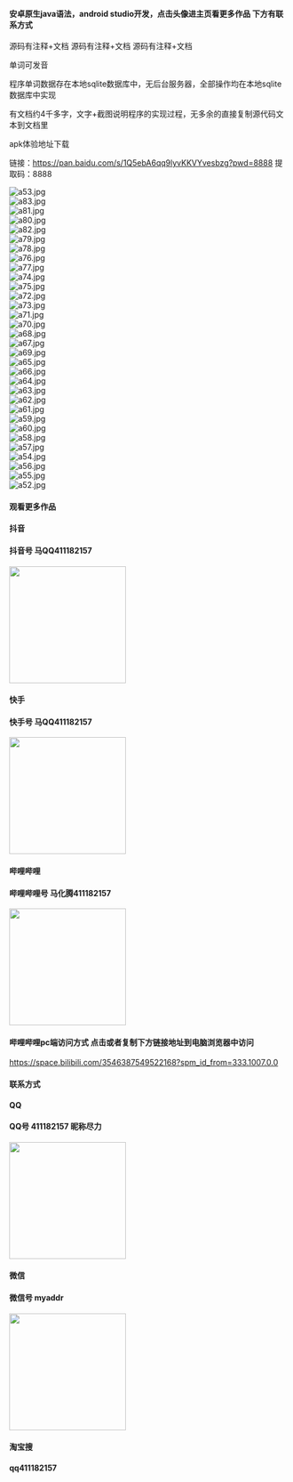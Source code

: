 #### 安卓原生java语法，android studio开发，点击头像进主页看更多作品 下方有联系方式

源码有注释+文档
源码有注释+文档
源码有注释+文档

单词可发音

程序单词数据存在本地sqlite数据库中，无后台服务器，全部操作均在本地sqlite数据库中实现

有文档约4千多字，文字+截图说明程序的实现过程，无多余的直接复制源代码文本到文档里

apk体验地址下载

链接：https://pan.baidu.com/s/1Q5ebA6qq9lyvKKVYvesbzg?pwd=8888 
提取码：8888

 <img src='https://img.alicdn.com/imgextra/i2/1658540494/O1CN01fWrQSZ1FWIbeIi2RO_!!1658540494.jpg' alt='a53.jpg' /></br> 
 <img src='https://img.alicdn.com/imgextra/i1/1658540494/O1CN01o3uhXB1FWIbbJzEWL_!!1658540494.jpg' alt='a83.jpg' /></br> 
 <img src='https://img.alicdn.com/imgextra/i2/1658540494/O1CN01f4OUMW1FWIbgL841o_!!1658540494.jpg' alt='a81.jpg' /></br> 
 <img src='https://img.alicdn.com/imgextra/i4/1658540494/O1CN01U6HlvS1FWIbeUK7Df_!!1658540494.jpg' alt='a80.jpg' /></br> 
 <img src='https://img.alicdn.com/imgextra/i3/1658540494/O1CN01U8yp6r1FWIbbJXN1f_!!1658540494.jpg' alt='a82.jpg' /></br> 
 <img src='https://img.alicdn.com/imgextra/i2/1658540494/O1CN01kfXIsb1FWIbhbY5DK_!!1658540494.jpg' alt='a79.jpg' /></br> 
 <img src='https://img.alicdn.com/imgextra/i3/1658540494/O1CN01hrM3rt1FWIbbJVpPZ_!!1658540494.jpg' alt='a78.jpg' /></br> 
 <img src='https://img.alicdn.com/imgextra/i3/1658540494/O1CN01QAbSwx1FWIbhbY5Cv_!!1658540494.jpg' alt='a76.jpg' /></br> 
 <img src='https://img.alicdn.com/imgextra/i1/1658540494/O1CN019OxLli1FWIbeyWF6O_!!1658540494.jpg' alt='a77.jpg' /></br> 
 <img src='https://img.alicdn.com/imgextra/i4/1658540494/O1CN01jIPO1S1FWIbgL9Gr7_!!1658540494.jpg' alt='a74.jpg' /></br> 
 <img src='https://img.alicdn.com/imgextra/i1/1658540494/O1CN01bb0vxZ1FWIbf4zAEj_!!1658540494.jpg' alt='a75.jpg' /></br> 
 <img src='https://img.alicdn.com/imgextra/i1/1658540494/O1CN0166YYw31FWIbj0VzJ3_!!1658540494.jpg' alt='a72.jpg' /></br> 
 <img src='https://img.alicdn.com/imgextra/i1/1658540494/O1CN016BHemq1FWIbeIiEwi_!!1658540494.jpg' alt='a73.jpg' /></br> 
 <img src='https://img.alicdn.com/imgextra/i2/1658540494/O1CN01MszZzL1FWIbgTaNwb_!!1658540494.jpg' alt='a71.jpg' /></br> 
 <img src='https://img.alicdn.com/imgextra/i1/1658540494/O1CN01qI2HsX1FWIbgTZFDh_!!1658540494.jpg' alt='a70.jpg' /></br> 
 <img src='https://img.alicdn.com/imgextra/i3/1658540494/O1CN01YHKsDy1FWIbeUIAbS_!!1658540494.jpg' alt='a68.jpg' /></br> 
 <img src='https://img.alicdn.com/imgextra/i1/1658540494/O1CN01sND8r81FWIbiM3ycf_!!1658540494.jpg' alt='a67.jpg' /></br> 
 <img src='https://img.alicdn.com/imgextra/i3/1658540494/O1CN0103TbEP1FWIbhba5t7_!!1658540494.jpg' alt='a69.jpg' /></br> 
 <img src='https://img.alicdn.com/imgextra/i3/1658540494/O1CN01l9VHrG1FWIbgL8GUQ_!!1658540494.jpg' alt='a65.jpg' /></br> 
 <img src='https://img.alicdn.com/imgextra/i1/1658540494/O1CN01wqnTzA1FWIbeCzm78_!!1658540494.jpg' alt='a66.jpg' /></br> 
 <img src='https://img.alicdn.com/imgextra/i4/1658540494/O1CN01EUcjno1FWIbiM2u74_!!1658540494.jpg' alt='a64.jpg' /></br> 
 <img src='https://img.alicdn.com/imgextra/i1/1658540494/O1CN017kxOwD1FWIbiM3RLt_!!1658540494.jpg' alt='a63.jpg' /></br> 
 <img src='https://img.alicdn.com/imgextra/i4/1658540494/O1CN016TCNvC1FWIbiM57HY_!!1658540494.jpg' alt='a62.jpg' /></br> 
 <img src='https://img.alicdn.com/imgextra/i2/1658540494/O1CN01FTmqXD1FWIbhbYkit_!!1658540494.jpg' alt='a61.jpg' /></br> 
 <img src='https://img.alicdn.com/imgextra/i4/1658540494/O1CN01HjVmWQ1FWIbgTZmUW_!!1658540494.jpg' alt='a59.jpg' /></br> 
 <img src='https://img.alicdn.com/imgextra/i3/1658540494/O1CN013f0Nko1FWIbj0WrLh_!!1658540494.jpg' alt='a60.jpg' /></br> 
 <img src='https://img.alicdn.com/imgextra/i4/1658540494/O1CN013wvi4E1FWIbiM2ZIY_!!1658540494.jpg' alt='a58.jpg' /></br> 
 <img src='https://img.alicdn.com/imgextra/i3/1658540494/O1CN01PWJ1L81FWIbeCzVSa_!!1658540494.jpg' alt='a57.jpg' /></br> 
 <img src='https://img.alicdn.com/imgextra/i2/1658540494/O1CN01IyZGw11FWIbeUJiEC_!!1658540494.jpg' alt='a54.jpg' /></br> 
 <img src='https://img.alicdn.com/imgextra/i4/1658540494/O1CN01ZLcaWi1FWIbceHzXx_!!1658540494.jpg' alt='a56.jpg' /></br> 
 <img src='https://img.alicdn.com/imgextra/i4/1658540494/O1CN01bIKlqh1FWIbeyWRYD_!!1658540494.jpg' alt='a55.jpg' /></br> 
 <img src='https://img.alicdn.com/imgextra/i4/1658540494/O1CN01cyNanF1FWIbgTZyxu_!!1658540494.jpg' alt='a52.jpg' /></br>

#### 观看更多作品

#### 抖音
#### 抖音号  马QQ411182157
<img src="https://gitee.com/QQ411182157/mingpian/raw/master/douyin.png" width="210px">

#### 快手
#### 快手号  马QQ411182157

<img src="https://gitee.com/QQ411182157/mingpian/raw/master/kuaishou.jpg" width="210px">

#### 哔哩哔哩
#### 哔哩哔哩号  马化腾411182157

<img src="https://gitee.com/QQ411182157/mingpian/raw/master/bili.png" width="210px">

#### 哔哩哔哩pc端访问方式 点击或者复制下方链接地址到电脑浏览器中访问

https://space.bilibili.com/3546387549522168?spm_id_from=333.1007.0.0


#### 联系方式
#### QQ
#### QQ号 411182157 昵称尽力

<img src="https://gitee.com/QQ411182157/mingpian/raw/master/qq.jpg" width="210px">

#### 微信
#### 微信号 myaddr

<img src="https://gitee.com/QQ411182157/mingpian/raw/master/weixin.png" width="210px">

#### 淘宝搜
#### qq411182157
